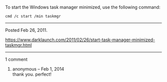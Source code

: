 To start the Windows task manager minimized, use the following command:

```
cmd /c start /min taskmgr
```

---

Posted Feb 26, 2011.

https://www.darklaunch.com/2011/02/26/start-task-manager-minimized-taskmgr.html

---

1 comment

<ol>
    <li>
        <div>
            anonymous &ndash; Feb 1, 2014
            <div>
thank you. perfect!
            </div>
        </div>
    </li>
</ol>
